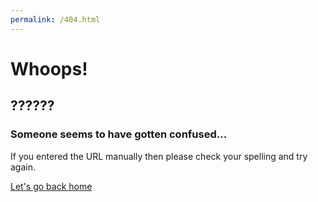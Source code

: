 ```yaml
---
permalink: /404.html
---
```


# Whoops!

## ??????

### Someone seems to have gotten confused...

If you entered the URL manually then please check your spelling and try again.

[Let's go back home](/)
